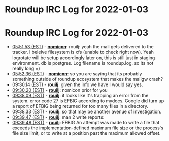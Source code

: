 # Roundup IRC Log for 2022-01-03 #
# Roundup IRC Log for 2022-01-03
* <a href="#05:51.53" id="05:51.53">05:51.53 (EST)</a> - __[nomicon](https://github.com/nomicon)__: rouilj: yeah the mail gets delivered to the tracker. I beleive filesystem is xfs (unable to check right now). Yeah logrotate will be setup accordingly later on, this is still just in staging environment. db is postgres. Log filename is roundup.log, so its not really long =)
* <a href="#05:52.36" id="05:52.36">05:52.36 (EST)</a> - __[nomicon](https://github.com/nomicon)__: so you are saying that its probably something outside of roundup ecosystem that makes the mailgw crash?
* <a href="#09:30.14" id="09:30.14">09:30.14 (EST)</a> - __[rouilj](https://github.com/rouilj)__: given the info we have I would say yes.
* <a href="#09:30.20" id="09:30.20">09:30.20 (EST)</a> - __[rouilj](https://github.com/rouilj)__: nomicon prior for you
* <a href="#09:38.09" id="09:38.09">09:38.09 (EST)</a> - __[rouilj](https://github.com/rouilj)__: it looks like it's trapping an error from the system. error code 27 is EFBIG according to mydocs. Google did turn up a report of EFBIG being returned for too many files in a directory.
* <a href="#09:38.33" id="09:38.33">09:38.33 (EST)</a> - __[rouilj](https://github.com/rouilj)__: so that may be another avenue of investigation.
* <a href="#09:39.47" id="09:39.47">09:39.47 (EST)</a> - __[rouilj](https://github.com/rouilj)__: man 2 write reports:
* <a href="#09:39.48" id="09:39.48">09:39.48 (EST)</a> - __[rouilj](https://github.com/rouilj)__: EFBIG An attempt was made to write a file that exceeds the  implementation-defined maximum file size or the process's file size  limit, or to write at a position past the maximum allowed offset.
